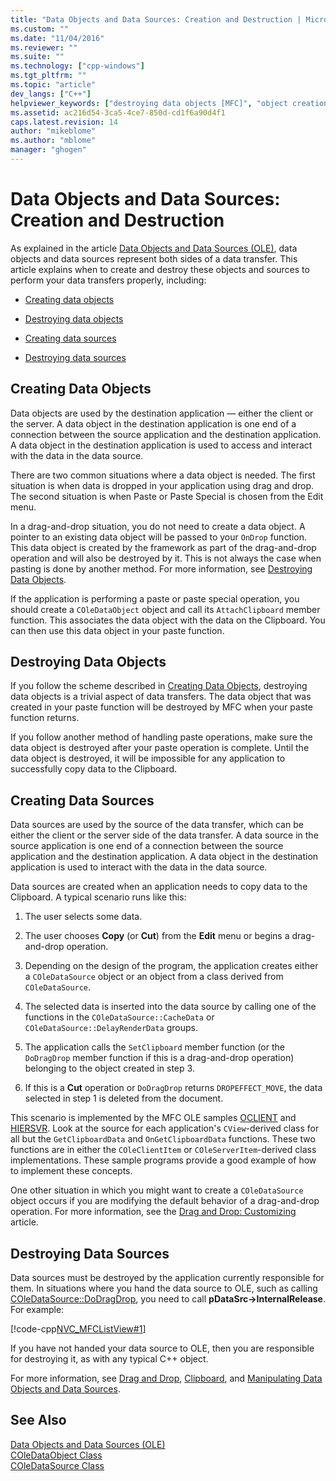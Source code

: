 ```yaml
---
title: "Data Objects and Data Sources: Creation and Destruction | Microsoft Docs"
ms.custom: ""
ms.date: "11/04/2016"
ms.reviewer: ""
ms.suite: ""
ms.technology: ["cpp-windows"]
ms.tgt_pltfrm: ""
ms.topic: "article"
dev_langs: ["C++"]
helpviewer_keywords: ["destroying data objects [MFC]", "object creation [MFC], data source objects", "data sources [MFC], and data objects", "data source objects [MFC], creating", "destruction [MFC], data sources", "data source objects [MFC], destroying", "data objects [MFC], creating", "data objects [MFC], destroying", "data sources [MFC], role", "data sources [MFC], destroying", "destruction [MFC], data objects", "data sources [MFC], creating"]
ms.assetid: ac216d54-3ca5-4ce7-850d-cd1f6a90d4f1
caps.latest.revision: 14
author: "mikeblome"
ms.author: "mblome"
manager: "ghogen"
---
```

# Data Objects and Data Sources: Creation and Destruction
As explained in the article [Data Objects and Data Sources (OLE)](../mfc/data-objects-and-data-sources-ole.md), data objects and data sources represent both sides of a data transfer. This article explains when to create and destroy these objects and sources to perform your data transfers properly, including:  
  
-   [Creating data objects](#_core_creating_data_objects)  
  
-   [Destroying data objects](#_core_destroying_data_objects)  
  
-   [Creating data sources](#_core_creating_data_sources)  
  
-   [Destroying data sources](#_core_destroying_data_sources)  
  
##  <a name="_core_creating_data_objects"></a> Creating Data Objects  
 Data objects are used by the destination application — either the client or the server. A data object in the destination application is one end of a connection between the source application and the destination application. A data object in the destination application is used to access and interact with the data in the data source.  
  
 There are two common situations where a data object is needed. The first situation is when data is dropped in your application using drag and drop. The second situation is when Paste or Paste Special is chosen from the Edit menu.  
  
 In a drag-and-drop situation, you do not need to create a data object. A pointer to an existing data object will be passed to your `OnDrop` function. This data object is created by the framework as part of the drag-and-drop operation and will also be destroyed by it. This is not always the case when pasting is done by another method. For more information, see [Destroying Data Objects](#_core_destroying_data_objects).  
  
 If the application is performing a paste or paste special operation, you should create a `COleDataObject` object and call its `AttachClipboard` member function. This associates the data object with the data on the Clipboard. You can then use this data object in your paste function.  
  
##  <a name="_core_destroying_data_objects"></a> Destroying Data Objects  
 If you follow the scheme described in [Creating Data Objects](#_core_creating_data_objects), destroying data objects is a trivial aspect of data transfers. The data object that was created in your paste function will be destroyed by MFC when your paste function returns.  
  
 If you follow another method of handling paste operations, make sure the data object is destroyed after your paste operation is complete. Until the data object is destroyed, it will be impossible for any application to successfully copy data to the Clipboard.  
  
##  <a name="_core_creating_data_sources"></a> Creating Data Sources  
 Data sources are used by the source of the data transfer, which can be either the client or the server side of the data transfer. A data source in the source application is one end of a connection between the source application and the destination application. A data object in the destination application is used to interact with the data in the data source.  
  
 Data sources are created when an application needs to copy data to the Clipboard. A typical scenario runs like this:  
  
1.  The user selects some data.  
  
2.  The user chooses **Copy** (or **Cut**) from the **Edit** menu or begins a drag-and-drop operation.  
  
3.  Depending on the design of the program, the application creates either a `COleDataSource` object or an object from a class derived from `COleDataSource`.  
  
4.  The selected data is inserted into the data source by calling one of the functions in the `COleDataSource::CacheData` or `COleDataSource::DelayRenderData` groups.  
  
5.  The application calls the `SetClipboard` member function (or the `DoDragDrop` member function if this is a drag-and-drop operation) belonging to the object created in step 3.  
  
6.  If this is a **Cut** operation or `DoDragDrop` returns `DROPEFFECT_MOVE`, the data selected in step 1 is deleted from the document.  
  
 This scenario is implemented by the MFC OLE samples [OCLIENT](../visual-cpp-samples.md) and [HIERSVR](../visual-cpp-samples.md). Look at the source for each application's `CView`-derived class for all but the `GetClipboardData` and `OnGetClipboardData` functions. These two functions are in either the `COleClientItem` or `COleServerItem`-derived class implementations. These sample programs provide a good example of how to implement these concepts.  
  
 One other situation in which you might want to create a `COleDataSource` object occurs if you are modifying the default behavior of a drag-and-drop operation. For more information, see the [Drag and Drop: Customizing](../mfc/drag-and-drop-customizing.md) article.  
  
##  <a name="_core_destroying_data_sources"></a> Destroying Data Sources  
 Data sources must be destroyed by the application currently responsible for them. In situations where you hand the data source to OLE, such as calling [COleDataSource::DoDragDrop](../mfc/reference/coledatasource-class.md#dodragdrop), you need to call **pDataSrc->InternalRelease**. For example:  
  
 [!code-cpp[NVC_MFCListView#1](../atl/reference/codesnippet/cpp/data-objects-and-data-sources-creation-and-destruction_1.cpp)]  
  
 If you have not handed your data source to OLE, then you are responsible for destroying it, as with any typical C++ object.  
  
 For more information, see [Drag and Drop](../mfc/drag-and-drop-ole.md), [Clipboard](../mfc/clipboard.md), and [Manipulating Data Objects and Data Sources](../mfc/data-objects-and-data-sources-manipulation.md).  
  
## See Also  
 [Data Objects and Data Sources (OLE)](../mfc/data-objects-and-data-sources-ole.md)   
 [COleDataObject Class](../mfc/reference/coledataobject-class.md)   
 [COleDataSource Class](../mfc/reference/coledatasource-class.md)
